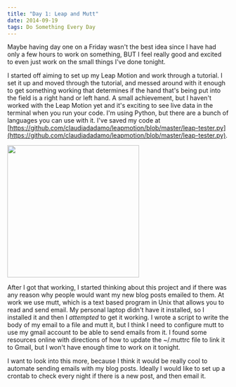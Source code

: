 ```yaml
---
title: "Day 1: Leap and Mutt"
date: 2014-09-19
tags: Do Something Every Day
---
```


Maybe having day one on a Friday wasn't the best idea since I have had only a few hours to work on something, BUT I feel really good and excited to even just work on the small things I've done tonight.

I started off aiming to set up my Leap Motion and work through a tutorial. I set it up and moved through the tutorial, and messed around with it enough to get something working that determines if the hand that's being put into the field is a right hand or left hand. A small achievement, but I haven't worked with the Leap Motion yet and it's exciting to see live data in the terminal when you run your code. I'm using Python, but there are a bunch of languages you can use with it. I've saved my code at [https://github.com/claudiadadamo/leapmotion/blob/master/leap-tester.py](https://github.com/claudiadadamo/leapmotion/blob/master/leap-tester.py).

<img src="http://www.claudiadadamo.com/photos/deuces_leap.jpg" width=300px >

After I got that working, I started thinking about this project and if there was any reason why people would want my new blog posts emailed to them. At work we use mutt, which is a text based program in Unix that allows you to read and send email. My personal laptop didn't have it installed, so I installed it and then I *attempted* to get it working. I wrote a script to write the body of my email to a file and mutt it, but I think I need to configure mutt to use my gmail account to be able to send emails from it. I found some resources online with directions of how to update the ~/.muttrc file to link it to Gmail, but I won't have enough time to work on it tonight.

I want to look into this more, because I think it would be really cool to automate sending emails with my blog posts. Ideally I would like to set up a crontab to check every night if there is a new post, and then email it. 